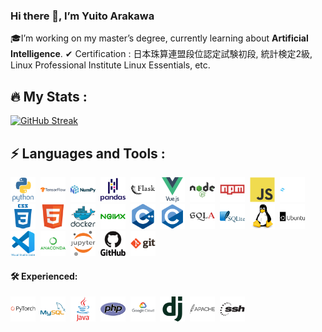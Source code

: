 ### Hi there 👋,  I’m Yuito Arakawa

🎓I’m working on my master’s degree, currently learning about **Artificial Intelligence**.
✔ Certification : 日本珠算連盟段位認定試験初段, 統計検定2級, Linux Professional Institute Linux Essentials, etc.


## :fire: My Stats :
[![GitHub Streak](https://github-readme-streak-stats.herokuapp.com?user=ArakawaYuito&theme=ocean-gradient&hide_border=true)](https://git.io/streak-stats)


## ⚡ Languages and Tools :
<div>
  <img src="https://github.com/devicons/devicon/blob/master/icons/python/python-original-wordmark.svg" width="40" height="40"/>&nbsp;
  <img src="https://github.com/devicons/devicon/blob/master/icons/tensorflow/tensorflow-original-wordmark.svg" width="40" height="40"/>&nbsp;
  <img src="https://github.com/devicons/devicon/blob/master/icons/numpy/numpy-original-wordmark.svg" width="40" height="40"/>&nbsp;
  <img src="https://github.com/devicons/devicon/blob/master/icons/pandas/pandas-original-wordmark.svg" width="40" height="40"/>&nbsp;
  <img src="https://github.com/devicons/devicon/blob/master/icons/flask/flask-original-wordmark.svg" width="40" height="40"/>&nbsp;
  <img src="https://github.com/devicons/devicon/blob/master/icons/vuejs/vuejs-original-wordmark.svg" width="40" height="40"/>&nbsp;
  <img src="https://github.com/devicons/devicon/blob/master/icons/nodejs/nodejs-original-wordmark.svg" title="NodeJS" alt="NodeJS" width="40" height="40"/>&nbsp;
  <img src="https://github.com/devicons/devicon/blob/master/icons/npm/npm-original-wordmark.svg" width="40" height="40"/>&nbsp;
  <img src="https://github.com/devicons/devicon/blob/master/icons/javascript/javascript-original.svg" title="JavaScript" alt="JavaScript" width="40" height="40"/>&nbsp;
  <img src="https://github.com/devicons/devicon/blob/master/icons/tailwindcss/tailwindcss-original-wordmark.svg" width="40" height="40"/>&nbsp;
  <img src="https://github.com/devicons/devicon/blob/master/icons/css3/css3-plain-wordmark.svg"  title="CSS3" alt="CSS" width="40" height="40"/>&nbsp;
  <img src="https://github.com/devicons/devicon/blob/master/icons/html5/html5-original.svg" title="HTML5" alt="HTML" width="40" height="40"/>&nbsp;
  <img src="https://github.com/devicons/devicon/blob/master/icons/docker/docker-original-wordmark.svg" width="40" height="40"/>&nbsp;
  <img src="https://github.com/devicons/devicon/blob/master/icons/nginx/nginx-original.svg" width="40" height="40"/>&nbsp;
  <img src="https://github.com/devicons/devicon/blob/master/icons/cplusplus/cplusplus-original.svg" width="40" height="40"/>&nbsp;
  <img src="https://github.com/devicons/devicon/blob/master/icons/c/c-original.svg" width="40" height="40"/>&nbsp;
  <img src="https://github.com/devicons/devicon/blob/master/icons/sqlalchemy/sqlalchemy-original.svg" width="40" height="40"/>&nbsp;
  <img src="https://github.com/devicons/devicon/blob/master/icons/sqlite/sqlite-original-wordmark.svg" width="40" height="40"/>&nbsp;
  <img src="https://github.com/devicons/devicon/blob/master/icons/linux/linux-original.svg" width="40" height="40"/>&nbsp;
  <img src="https://github.com/devicons/devicon/blob/master/icons/ubuntu/ubuntu-plain-wordmark.svg" width="40" height="40"/>&nbsp;
  <img src="https://github.com/devicons/devicon/blob/master/icons/vscode/vscode-original-wordmark.svg" width="40" height="40"/>&nbsp;
  <img src="https://github.com/devicons/devicon/blob/master/icons/anaconda/anaconda-original-wordmark.svg" width="40" height="40"/>&nbsp;
  <img src="https://github.com/devicons/devicon/blob/master/icons/jupyter/jupyter-original-wordmark.svg" width="40" height="40"/>&nbsp;
  <img src="https://github.com/devicons/devicon/blob/master/icons/github/github-original-wordmark.svg" width="40" height="40"/>&nbsp;
  <img src="https://github.com/devicons/devicon/blob/master/icons/git/git-original-wordmark.svg" title="Git" **alt="Git" width="40" height="40"/>&nbsp;
</div>

#### 🛠  Experienced:
<div>
  <img src="https://github.com/devicons/devicon/blob/master/icons/pytorch/pytorch-original-wordmark.svg" width="40" height="40"/>&nbsp;
  <img src="https://github.com/devicons/devicon/blob/master/icons/mysql/mysql-original-wordmark.svg" title="MySQL"  alt="MySQL" width="40" height="40"/>&nbsp;
  <img src="https://github.com/devicons/devicon/blob/master/icons/java/java-original-wordmark.svg" title="Java" alt="Java" width="40" height="40"/>&nbsp;
  <img src="https://github.com/devicons/devicon/blob/master/icons/php/php-original.svg" width="40" height="40"/>&nbsp;
  <img src="https://github.com/devicons/devicon/blob/master/icons/googlecloud/googlecloud-original-wordmark.svg" width="40" height="40"/>&nbsp;
  <img src="https://github.com/devicons/devicon/blob/master/icons/django/django-plain.svg" width="40" height="40"/>&nbsp;
  <img src="https://github.com/devicons/devicon/blob/master/icons/apache/apache-line-wordmark.svg" width="40" height="40"/>&nbsp;
  <img src="https://github.com/devicons/devicon/blob/master/icons/ssh/ssh-original-wordmark.svg" width="40" height="40"/>&nbsp;
</div>


